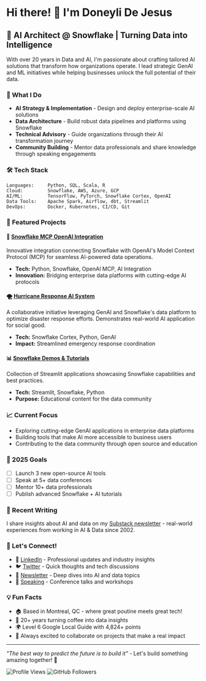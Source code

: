 # Hi there! 👋 I'm Doneyli De Jesus

## 🚀 AI Architect @ Snowflake | Turning Data into Intelligence

With over 20 years in Data and AI, I'm passionate about crafting tailored AI solutions that transform how organizations operate. I lead strategic GenAI and ML initiatives while helping businesses unlock the full potential of their data.

### 🔧 What I Do
- **AI Strategy & Implementation** - Design and deploy enterprise-scale AI solutions
- **Data Architecture** - Build robust data pipelines and platforms using Snowflake
- **Technical Advisory** - Guide organizations through their AI transformation journey
- **Community Building** - Mentor data professionals and share knowledge through speaking engagements

### 🛠️ Tech Stack
```
Languages:     Python, SQL, Scala, R
Cloud:         Snowflake, AWS, Azure, GCP
AI/ML:         TensorFlow, PyTorch, Snowflake Cortex, OpenAI
Data Tools:    Apache Spark, Airflow, dbt, Streamlit
DevOps:        Docker, Kubernetes, CI/CD, Git
```

### 🌟 Featured Projects

#### 🤖 [Snowflake MCP OpenAI Integration](https://github.com/doneyli/snowflake-mcp-openai)
Innovative integration connecting Snowflake with OpenAI's Model Context Protocol (MCP) for seamless AI-powered data operations.
- **Tech:** Python, Snowflake, OpenAI MCP, AI Integration
- **Innovation:** Bridging enterprise data platforms with cutting-edge AI protocols

#### 🌪️ [Hurricane Response AI System](https://github.com/doneyli/snowflake-cortex-hurricane-response)
A collaborative initiative leveraging GenAI and Snowflake's data platform to optimize disaster response efforts. Demonstrates real-world AI application for social good.
- **Tech:** Snowflake Cortex, Python, GenAI
- **Impact:** Streamlined emergency response coordination

#### 📊 [Snowflake Demos & Tutorials](https://github.com/doneyli/snowflake-demo-streamlit)
Collection of Streamlit applications showcasing Snowflake capabilities and best practices.
- **Tech:** Streamlit, Snowflake, Python
- **Purpose:** Educational content for the data community

### 📈 Current Focus
- Exploring cutting-edge GenAI applications in enterprise data platforms
- Building tools that make AI more accessible to business users
- Contributing to the data community through open source and education

### 🎯 2025 Goals
- [ ] Launch 3 new open-source AI tools
- [ ] Speak at 5+ data conferences
- [ ] Mentor 10+ data professionals
- [ ] Publish advanced Snowflake + AI tutorials

### 📝 Recent Writing
I share insights about AI and data on my [Substack newsletter](https://doneyli.substack.com/) - real-world experiences from working in AI & Data since 2002.

### 🤝 Let's Connect!
- 💼 [LinkedIn](https://www.linkedin.com/in/doneyli/) - Professional updates and industry insights
- 🐦 [Twitter](https://twitter.com/doneyli) - Quick thoughts and tech discussions
- 📧 [Newsletter](https://doneyli.substack.com/) - Deep dives into AI and data topics
- 🎤 [Speaking](https://sessionize.com/doneyli/) - Conference talks and workshops

### 💡 Fun Facts
- 🏠 Based in Montreal, QC - where great poutine meets great tech!
- 🎯 20+ years turning coffee into data insights
- 🌍 Level 6 Google Local Guide with 4,824+ points
- 🚀 Always excited to collaborate on projects that make a real impact

---

*"The best way to predict the future is to build it"* - Let's build something amazing together! 🚀

![Profile Views](https://komarev.com/ghpv/?username=doneyli&color=brightgreen)
![GitHub Followers](https://img.shields.io/github/followers/doneyli?label=Follow&style=social)
